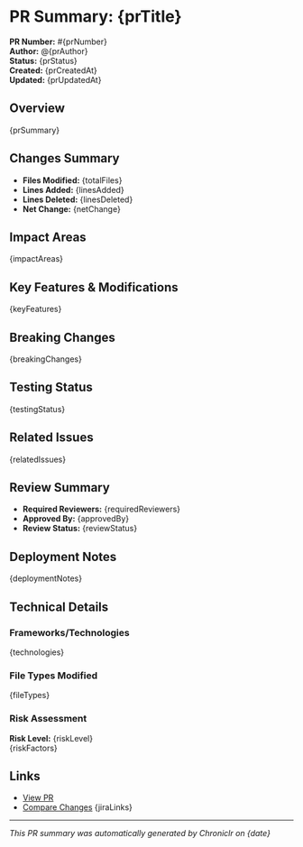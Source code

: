 # PR Summary: {prTitle}


**PR Number:** #{prNumber}  
**Author:** @{prAuthor}  
**Status:** {prStatus}  
**Created:** {prCreatedAt}  
**Updated:** {prUpdatedAt}

## Overview

{prSummary}

## Changes Summary

- **Files Modified:** {totalFiles}
- **Lines Added:** {linesAdded}
- **Lines Deleted:** {linesDeleted}
- **Net Change:** {netChange}

## Impact Areas

{impactAreas}

## Key Features & Modifications

{keyFeatures}

## Breaking Changes

{breakingChanges}

## Testing Status

{testingStatus}

## Related Issues

{relatedIssues}


## Review Summary

- **Required Reviewers:** {requiredReviewers}
- **Approved By:** {approvedBy}
- **Review Status:** {reviewStatus}

## Deployment Notes

{deploymentNotes}

## Technical Details

### Frameworks/Technologies
{technologies}

### File Types Modified
{fileTypes}

### Risk Assessment
**Risk Level:** {riskLevel}  
{riskFactors}

## Links

- [View PR]({prUrl})
- [Compare Changes]({compareUrl})
{jiraLinks}

---
*This PR summary was automatically generated by Chroniclr on {date}*